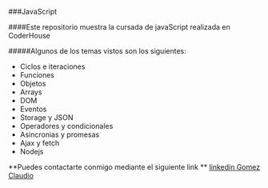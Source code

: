 ###JavaScript 

####Este repositorio muestra la cursada de javaScript realizada en CoderHouse

#####Algunos de los temas vistos son los siguientes:
- Ciclos  e iteraciones
- Funciones
- Objetos
- Arrays
- DOM
- Eventos
- Storage y JSON
- Operadores y condicionales
- Asincronias y promesas
- Ajax y fetch
- Nodejs

**Puedes contactarte conmigo mediante el siguiente link **
[linkedin Gomez Claudio](https://www.linkedin.com/in/claudio-gomez-950a15242/)
